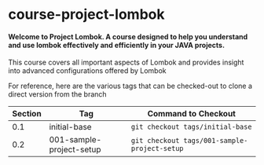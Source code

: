 # course-project-lombok

#### Welcome to Project Lombok. A course designed to help you understand and use lombok effectively and efficiently in your JAVA projects.

This course covers all important aspects of Lombok and provides insight into advanced configurations offered by Lombok

For reference, here are the various tags that can be checked-out to clone a direct version from the branch

| Section | Tag                       | Command to Checkout                           |
|---------|---------------------------|-----------------------------------------------|
| 0.1     | initial-base              | `git checkout tags/initial-base`              |
| 0.2     | 001-sample-project-setup  | `git checkout tags/001-sample-project-setup`  |


